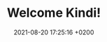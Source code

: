 ---
layout: post
title:  "Welcome Kindi!"
date:   2021-08-20 17:25:16 +0200
categories: jekyll update
---